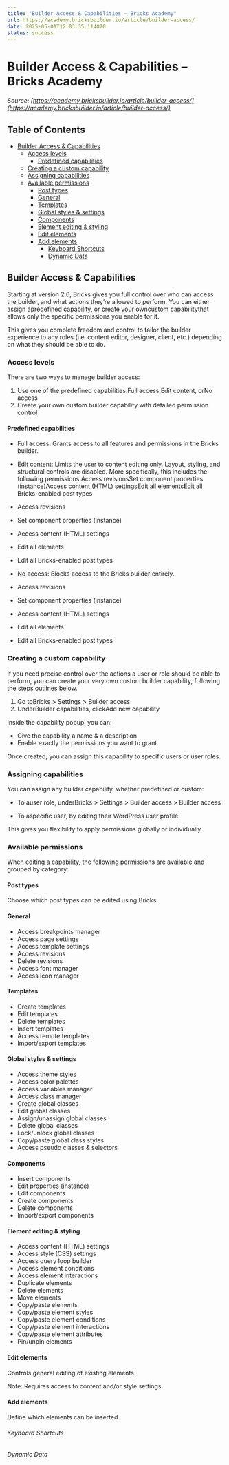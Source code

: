 ```yaml
---
title: "Builder Access & Capabilities – Bricks Academy"
url: https://academy.bricksbuilder.io/article/builder-access/
date: 2025-05-01T12:03:35.114070
status: success
---
```


# Builder Access & Capabilities – Bricks Academy

*Source: [https://academy.bricksbuilder.io/article/builder-access/](https://academy.bricksbuilder.io/article/builder-access/)*

## Table of Contents

- [Builder Access & Capabilities](#builder-access--capabilities)
  - [Access levels](#access-levels)
    - [Predefined capabilities](#predefined-capabilities)
  - [Creating a custom capability](#creating-a-custom-capability)
  - [Assigning capabilities](#assigning-capabilities)
  - [Available permissions](#available-permissions)
    - [Post types](#post-types)
    - [General](#general)
    - [Templates](#templates)
    - [Global styles & settings](#global-styles--settings)
    - [Components](#components)
    - [Element editing & styling](#element-editing--styling)
    - [Edit elements](#edit-elements)
    - [Add elements](#add-elements)
        - [Keyboard Shortcuts](#keyboard-shortcuts)
        - [Dynamic Data](#dynamic-data)

## Builder Access & Capabilities

Starting at version 2.0, Bricks gives you full control over who can access the builder, and what actions they’re allowed to perform. You can either assign apredefined capability, or create your owncustom capabilitythat allows only the specific permissions you enable for it.

This gives you complete freedom and control to tailor the builder experience to any roles (i.e. content editor, designer, client, etc.) depending on what they should be able to do.

### Access levels

There are two ways to manage builder access:

1. Use one of the predefined capabilities:Full access,Edit content, orNo access
2. Create your own custom builder capability with detailed permission control

#### Predefined capabilities

- Full access: Grants access to all features and permissions in the Bricks builder.
- Edit content: Limits the user to content editing only. Layout, styling, and structural controls are disabled. More specifically, this includes the following permissions:Access revisionsSet component properties (instance)Access content (HTML) settingsEdit all elementsEdit all Bricks-enabled post types
- Access revisions
- Set component properties (instance)
- Access content (HTML) settings
- Edit all elements
- Edit all Bricks-enabled post types
- No access: Blocks access to the Bricks builder entirely.

- Access revisions
- Set component properties (instance)
- Access content (HTML) settings
- Edit all elements
- Edit all Bricks-enabled post types

### Creating a custom capability

If you need precise control over the actions a user or role should be able to perform, you can create your very own custom builder capability, following the steps outlines below.

1. Go toBricks > Settings > Builder access
2. UnderBuilder capabilities, clickAdd new capability

Inside the capability popup, you can:

- Give the capability a name & a description
- Enable exactly the permissions you want to grant

Once created, you can assign this capability to specific users or user roles.

### Assigning capabilities

You can assign any builder capability, whether predefined or custom:

- To auser role, underBricks > Settings > Builder access > Builder access

- To aspecific user, by editing their WordPress user profile

This gives you flexibility to apply permissions globally or individually.

### Available permissions

When editing a capability, the following permissions are available and grouped by category:

#### Post types

Choose which post types can be edited using Bricks.

#### General

- Access breakpoints manager
- Access page settings
- Access template settings
- Access revisions
- Delete revisions
- Access font manager
- Access icon manager

#### Templates

- Create templates
- Edit templates
- Delete templates
- Insert templates
- Access remote templates
- Import/export templates

#### Global styles & settings

- Access theme styles
- Access color palettes
- Access variables manager
- Access class manager
- Create global classes
- Edit global classes
- Assign/unassign global classes
- Delete global classes
- Lock/unlock global classes
- Copy/paste global class styles
- Access pseudo classes & selectors

#### Components

- Insert components
- Edit properties (instance)
- Edit components
- Create components
- Delete components
- Import/export components

#### Element editing & styling

- Access content (HTML) settings
- Access style (CSS) settings
- Access query loop builder
- Access element conditions
- Access element interactions
- Duplicate elements
- Delete elements
- Move elements
- Copy/paste elements
- Copy/paste element styles
- Copy/paste element conditions
- Copy/paste element interactions
- Copy/paste element attributes
- Pin/unpin elements

#### Edit elements

Controls general editing of existing elements.

Note: Requires access to content and/or style settings.

#### Add elements

Define which elements can be inserted.

###### Keyboard Shortcuts

###### Dynamic Data

